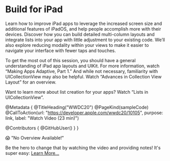 # Build for iPad

Learn how to improve iPad apps to leverage the increased screen size and additional features of iPadOS, and help people accomplish more with their devices. Discover how you can build detailed multi-column layouts and integrate lists into your app with little adjustment to your existing code. We’ll also explore reducing modality within your views to make it easier to navigate your interface with fewer taps and touches.

To get the most out of this session, you should have a general understanding of iPad app layouts and UIKit. For more information, watch “Making Apps Adaptive, Part 1.” And while not necessary, familiarity with UICollectionView may also be helpful. Watch “Advances in Collection View Layout” for an overview. 

Want to learn more about list creation for your apps? Watch “Lists in UICollectionView”.

@Metadata {
   @TitleHeading("WWDC20")
   @PageKind(sampleCode)
   @CallToAction(url: "https://developer.apple.com/wwdc20/10105", purpose: link, label: "Watch Video (23 min)")

   @Contributors {
      @GitHubUser(<replace this with your GitHub handle>)
   }
}

😱 "No Overview Available!"

Be the hero to change that by watching the video and providing notes! It's super easy:
 [Learn More…](https://wwdcnotes.github.io/WWDCNotes/documentation/wwdcnotes/contributing)
